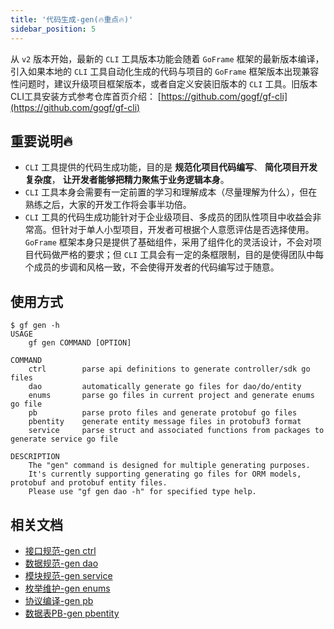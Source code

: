 ```yaml
---
title: '代码生成-gen(🔥重点🔥)'
sidebar_position: 5
---
```


从 `v2` 版本开始，最新的 `CLI` 工具版本功能会随着 `GoFrame` 框架的最新版本编译，引入如果本地的 `CLI` 工具自动化生成的代码与项目的 `GoFrame` 框架版本出现兼容性问题时，建议升级项目框架版本，或者自定义安装旧版本的 `CLI` 工具。旧版本CLI工具安装方式参考仓库首页介绍： [https://github.com/gogf/gf-cli](https://github.com/gogf/gf-cli)

## 重要说明🔥

- `CLI` 工具提供的代码生成功能，目的是 **规范化项目代码编写**、 **简化项目开发复杂度**， **让开发者能够把精力聚焦于业务逻辑本身**。
- `CLI` 工具本身会需要有一定前置的学习和理解成本（尽量理解为什么），但在熟练之后，大家的开发工作将会事半功倍。
- `CLI` 工具的代码生成功能针对于企业级项目、多成员的团队性项目中收益会非常高。但针对于单人小型项目，开发者可根据个人意愿评估是否选择使用。 `GoFrame` 框架本身只是提供了基础组件，采用了组件化的灵活设计，不会对项目代码做严格的要求；但 `CLI` 工具会有一定的条框限制，目的是使得团队中每个成员的步调和风格一致，不会使得开发者的代码编写过于随意。

## 使用方式

```
$ gf gen -h
USAGE
    gf gen COMMAND [OPTION]

COMMAND
    ctrl        parse api definitions to generate controller/sdk go files
    dao         automatically generate go files for dao/do/entity
    enums       parse go files in current project and generate enums go file
    pb          parse proto files and generate protobuf go files
    pbentity    generate entity message files in protobuf3 format
    service     parse struct and associated functions from packages to generate service go file

DESCRIPTION
    The "gen" command is designed for multiple generating purposes.
    It's currently supporting generating go files for ORM models, protobuf and protobuf entity files.
    Please use "gf gen dao -h" for specified type help.
```

## 相关文档

- [接口规范-gen ctrl](output/goframe-v2.5-md/开发工具/代码生成-gen/接口规范-gen%20ctrl)
- [数据规范-gen dao](output/goframe-v2.5-md/开发工具/代码生成-gen/数据规范-gen%20dao)
- [模块规范-gen service](output/goframe-v2.5-md/开发工具/代码生成-gen/模块规范-gen%20service)
- [枚举维护-gen enums](output/goframe-v2.5-md/开发工具/代码生成-gen/枚举维护-gen%20enums)
- [协议编译-gen pb](output/goframe-v2.5-md/开发工具/代码生成-gen/协议编译-gen%20pb)
- [数据表PB-gen pbentity](output/goframe-v2.5-md/开发工具/代码生成-gen/数据表PB-gen%20pbentity)